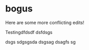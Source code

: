 # bogus

Here are some more conflicting edits!


Testingdfdsdf
dsfdsgs

dsgs
sdgsgsda
dsgsag
dsagfs
sg
